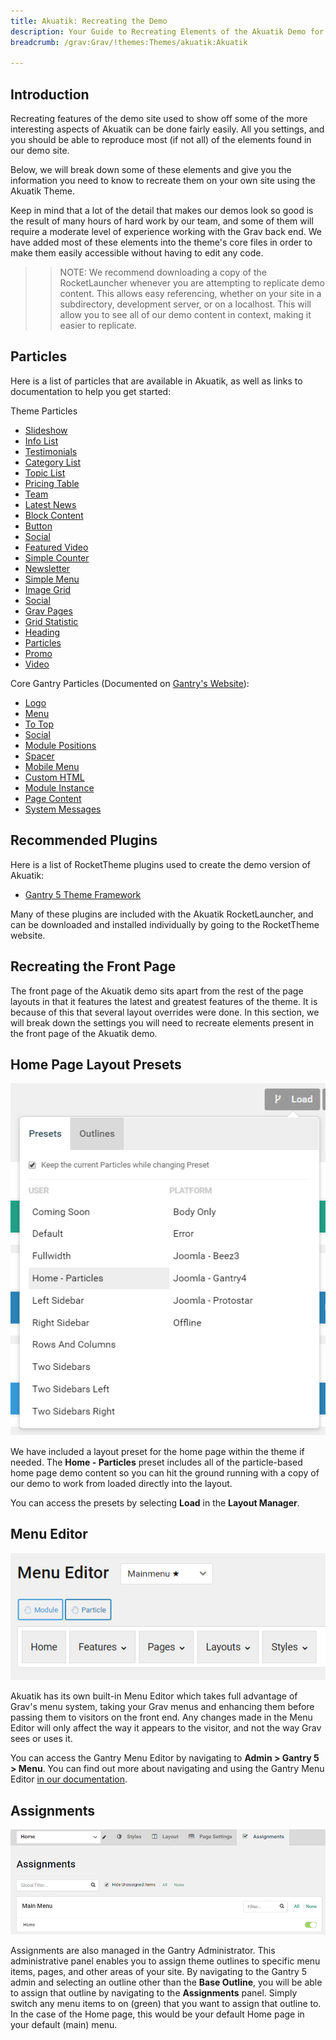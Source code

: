 ```yaml
---
title: Akuatik: Recreating the Demo
description: Your Guide to Recreating Elements of the Akuatik Demo for Grav
breadcrumb: /grav:Grav/!themes:Themes/akuatik:Akuatik

---
```


Introduction
-----

Recreating features of the demo site used to show off some of the more interesting aspects of Akuatik can be done fairly easily. All you settings, and you should be able to reproduce most (if not all) of the elements found in our demo site.

Below, we will break down some of these elements and give you the information you need to know to recreate them on your own site using the Akuatik Theme.

Keep in mind that a lot of the detail that makes our demos look so good is the result of many hours of hard work by our team, and some of them will require a moderate level of experience working with the Grav back end. We have added most of these elements into the theme's core files in order to make them easily accessible without having to edit any code.

>> NOTE: We recommend downloading a copy of the RocketLauncher whenever you are attempting to replicate demo content. This allows easy referencing, whether on your site in a subdirectory, development server, or on a localhost. This will allow you to see all of our demo content in context, making it easier to replicate.

Particles
-----

Here is a list of particles that are available in Akuatik, as well as links to documentation to help you get started:

Theme Particles

* [Slideshow](particle_slideshow.md)
* [Info List](particle_info.md)
* [Testimonials](particle_testimonials.md)
* [Category List](particle_categorylist.md)
* [Topic List](particle_topiclist.md)
* [Pricing Table](particle_pricing.md)
* [Team](particle_team.md)
* [Latest News](particle_latestnews.md)
* [Block Content](particle_block.md)
* [Button](particle_button.md)
* [Social](particle_social.md)
* [Featured Video](particle_featuredvideo.md)
* [Simple Counter](particle_simplecounter.md)
* [Newsletter](particle_newsletter.md)
* [Simple Menu](particle_simplemenu.md)
* [Image Grid](particle_image.md)
* [Social](particle_social.md)
* [Grav Pages](particle_grav.md)
* [Grid Statistic](particle_grid.md)
* [Heading](particle_heading.md)
* [Particles](particle_particles.md)
* [Promo](particle_promo.md)
* [Video](particle_video.md)

Core Gantry Particles (Documented on [Gantry's Website](http://gantry.org)):

* [Logo](http://docs.gantry.org/gantry5/particles/logo)
* [Menu](http://docs.gantry.org/gantry5/particles/menu-control)
* [To Top](http://docs.gantry.org/gantry5/particles/to-top)
* [Social](http://docs.gantry.org/gantry5/particles/social)
* [Module Positions](http://docs.gantry.org/gantry5/particles/position)
* [Spacer](http://docs.gantry.org/gantry5/particles/spacer)
* [Mobile Menu](http://docs.gantry.org/gantry5/particles/mobile-menu)
* [Custom HTML](http://docs.gantry.org/gantry5/particles/custom-html)
* [Module Instance](http://docs.gantry.org/gantry5/particles/module-instance)
* [Page Content](http://docs.gantry.org/gantry5/particles/page-content)
* [System Messages](http://docs.gantry.org/gantry5/particles/system-messages)

Recommended Plugins
-----

Here is a list of RocketTheme plugins used to create the demo version of Akuatik:

* [Gantry 5 Theme Framework](http://gantry.org/)

Many of these plugins are included with the Akuatik RocketLauncher, and can be downloaded and installed individually by going to the RocketTheme website.

Recreating the Front Page
-----

The front page of the Akuatik demo sits apart from the rest of the page layouts in that it features the latest and greatest features of the theme. It is because of this that several layout overrides were done. In this section, we will break down the settings you will need to recreate elements present in the front page of the Akuatik demo.

Home Page Layout Presets
-----

![Layout Presets](assets/layout_presets.png)

We have included a layout preset for the home page within the theme if needed. The **Home - Particles** preset includes all of the particle-based home page demo content so you can hit the ground running with a copy of our demo to work from loaded directly into the layout.

You can access the presets by selecting **Load** in the **Layout Manager**.

Menu Editor
-----

![](assets/menu_1.png)

Akuatik has its own built-in Menu Editor which takes full advantage of Grav's menu system, taking your Grav menus and enhancing them before passing them to visitors on the front end. Any changes made in the Menu Editor will only affect the way it appears to the visitor, and not the way Grav sees or uses it.

You can access the Gantry Menu Editor by navigating to **Admin > Gantry 5 > Menu**. You can find out more about navigating and using the Gantry Menu Editor [in our documentation](http://docs.gantry.org/gantry5/configure/menu-editor).

Assignments
-----

![](assets/assignments_1.png)

Assignments are also managed in the Gantry Administrator. This administrative panel enables you to assign theme outlines to specific menu items, pages, and other areas of your site. By navigating to the Gantry 5 admin and selecting an outline other than the **Base Outline**, you will be able to assign that outline by navigating to the **Assignments** panel. Simply switch any menu items to on (green) that you want to assign that outline to. In the case of the Home page, this would be your default Home page in your default (main) menu.